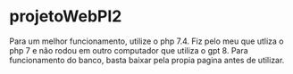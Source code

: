 # projetoWebPI2
Para um melhor funcionamento, utilize o php 7.4. Fiz pelo meu que utliza o php 7 e não rodou em outro computador que utiliza o gpt 8.
Para funcionamento do banco, basta baixar pela propia pagina antes de utilizar.